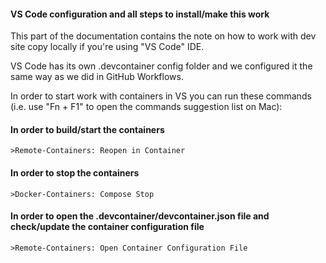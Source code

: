 #### VS Code configuration and all steps to install/make this work

This part of the documentation contains the note on how to work with dev site copy locally if you're using "VS Code" IDE. 

VS Code has its own .devcontainer config folder and we configured it the same way as we did in GitHub Workflows.

In order to start work with containers in VS you can run these commands (i.e. use "Fn + F1" to open the commands suggestion list on Mac):

#### In order to build/start the containers

```
>Remote-Containers: Reopen in Container
```

#### In order to stop the containers

```
>Docker-Containers: Compose Stop
```

#### In order to open the .devcontainer/devcontainer.json file and check/update the container configuration file

```
>Remote-Containers: Open Container Configuration File
```